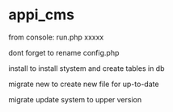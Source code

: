 # appi_cms

from console:
run.php xxxxx

dont forget to rename config.php

install
to install stystem and create tables in db


migrate new
to create new file for up-to-date

migrate update
system to upper version